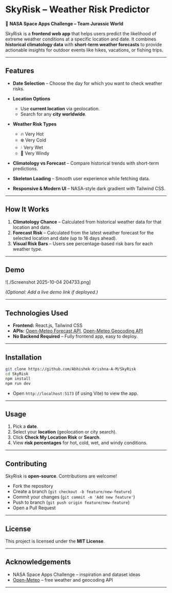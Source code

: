 # SkyRisk – Weather Risk Predictor

🚀 **NASA Space Apps Challenge – Team Jurassic World**

SkyRisk is a **frontend web app** that helps users predict the likelihood of extreme weather conditions at a specific location and date. It combines **historical climatology data** with **short-term weather forecasts** to provide actionable insights for outdoor events like hikes, vacations, or fishing trips.

---

## Features

* **Date Selection** – Choose the day for which you want to check weather risks.
* **Location Options**

  * Use **current location** via geolocation.
  * Search for any **city worldwide**.
* **Weather Risk Types**

  * 🔥 Very Hot
  * ❄️ Very Cold
  * 💧 Very Wet
  * 💨 Very Windy
* **Climatology vs Forecast** – Compare historical trends with short-term predictions.
* **Skeleton Loading** – Smooth user experience while fetching data.
* **Responsive & Modern UI** – NASA-style dark gradient with Tailwind CSS.

---

## How It Works

1. **Climatology Chance** – Calculated from historical weather data for that location and date.
2. **Forecast Risk** – Calculated from the latest weather forecast for the selected location and date (up to 16 days ahead).
3. **Visual Risk Bars** – Users see percentage-based risk bars for each weather type.

---

## Demo

![./Screenshot 2025-10-04 204733.png]

*(Optional: Add a live demo link if deployed.)*

---

## Technologies Used

* **Frontend:** React.js, Tailwind CSS
* **APIs:** [Open-Meteo Forecast API](https://open-meteo.com/), [Open-Meteo Geocoding API](https://open-meteo.com/en/docs/geocoding-api)
* **No Backend Required** – Fully frontend app, easy to deploy.

---

## Installation

```bash
git clone https://github.com/Abhishek-Krishna-A-M/SkyRisk
cd SkyRisk
npm install
npm run dev
```

* Open `http://localhost:5173` (if using Vite) to view the app.

---

## Usage

1. Pick a **date**.
2. Select your **location** (geolocation or city search).
3. Click **Check My Location Risk** or **Search**.
4. View **risk percentages** for hot, cold, wet, and windy conditions.

---

## Contributing

SkyRisk is **open-source**. Contributions are welcome!

* Fork the repository
* Create a branch (`git checkout -b feature/new-feature`)
* Commit your changes (`git commit -m 'Add new feature'`)
* Push to branch (`git push origin feature/new-feature`)
* Open a Pull Request

---

## License

This project is licensed under the **MIT License**.

---

## Acknowledgements

* NASA Space Apps Challenge – inspiration and dataset ideas
* [Open-Meteo](https://open-meteo.com/) – free weather and geocoding API

---

